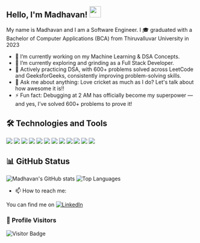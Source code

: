 ## Hello, I'm Madhavan! <img src="https://raw.githubusercontent.com/MartinHeinz/MartinHeinz/master/wave.gif" width="30px">

My name is Madhavan and I am a Software Engineer. I 🎓 graduated with a Bachelor of Computer Applications (BCA) from Thiruvalluvar University in 2023

- 🔭 I’m currently working on my Machine Learning & DSA Concepts.
- 🌱 I’m currently exploring and grinding as a Full Stack Developer.
- 🤔 Actively practicing DSA, with 600+ problems solved across LeetCode and GeeksforGeeks, consistently improving problem-solving skills.
- 💬 Ask me about anything: Love cricket as much as I do? Let's talk about how awesome it is!!    
- ⚡ Fun fact: Debugging at 2 AM has officially become my superpower — and yes, I’ve solved 600+ problems to prove it!

## 🛠️ Technologies and Tools
![](https://img.shields.io/badge/Code-JavaScript-informational?style=flat&logo=JAVASCRIPT&logoColor=white&color=2bbc8a)
![](https://img.shields.io/badge/Code-Java-informational?style=flat&logo=JAVA&logoColor=white&color=2bbc8a)
![](https://img.shields.io/badge/Code-HTML5-informational?style=flat&logo=HTML5&logoColor=white&color=2bbc8a)
![](https://img.shields.io/badge/Code-CSS3-informational?style=flat&logo=CSS3&logoColor=white&color=2bbc8a)
![](https://img.shields.io/badge/Framework-Angular-informational?style=flat&logo=ANGULAR&logoColor=white&color=2bbc8a)
![](https://img.shields.io/badge/Framework-React-informational?style=flat&logo=REACT&logoColor=white&color=2bbc8a)
![](https://img.shields.io/badge/Framework-Spring-informational?style=flat&logo=SPRING&logoColor=white&color=2bbc8a)
![](https://img.shields.io/badge/Code-TypeScript-informational?style=flat&logo=TYPESCRIPT&logoColor=white&color=2bbc8a)
![](https://img.shields.io/badge/OS-Windows-informational?style=flat&logo=WINDOWS&logoColor=white&color=2bbc8a)
![](https://img.shields.io/badge/Editor-VisualStudioCode-informational?style=flat&logo=VISUALSTUDIOCODE&logoColor=white&color=2bbc8a)
![](https://img.shields.io/badge/Editor-IntelliJIDEA-informational?style=flat&logo=INTELLIJIDEA&logoColor=white&color=2bbc8a)
![](https://img.shields.io/badge/Editor-EclipseIDE-informational?style=flat&logo=ECLIPSEIDE&logoColor=white&color=2bbc8a)

## 📊 GitHub Status
![Madhavan's GitHub stats](https://github-readme-stats.vercel.app/api?username=Madhavan0210&show_icons=true&theme=radical)
![Top Languages](https://github-readme-stats.vercel.app/api/top-langs/?username=Madhavan0210&layout=compact&theme=radical)

- 📫 How to reach me:
<!-- Actual text -->
You can find me on  [![LinkedIn][1.2]][1]
<!-- Icons -->
[1.2]: https://raw.githubusercontent.com/MartinHeinz/MartinHeinz/master/linkedin-3-16.png (LinkedIn icon without padding)
<!-- Links to your social media accounts -->
[1]:  https://www.linkedin.com/in/madhavanumapathi1008/

### 👀 Profile Visitors
![Visitor Badge](https://komarev.com/ghpvc/?username=Madhavan0210&color=blue&style=flat&label=Profile+Views)
